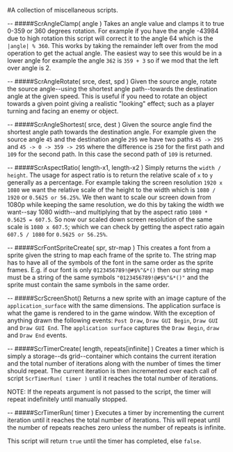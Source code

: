 #A collection of miscellaneous scripts.

--
#####ScrAngleClamp( angle )
Takes an angle value and clamps it to true 0-359 or 360 degrees rotation. For example if you have the angle -43984 due to high rotation this script will correct it to the angle 64 which is the `|angle| % 360`. This works by taking the remainder left over from the mod operation to get the actual angle. The easiest way to see this would be in a lower angle for example the angle `362` is `359 + 3` so if we mod that the left over angle is 2.

--
#####ScrAngleRotate( srce, dest, spd )
Given the source angle, rotate the source angle--using the shortest angle path--towards the destination angle at the given speed. This is useful if you need to rotate an object towards a given point giving a realistic "looking" effect; such as a player turning and facing an enemy or object.

--
#####ScrAngleShortest( srce, dest )
Given the source angle find the shortest angle path towards the destination angle. For example given the source angle `45` and the destination angle `295` we have two paths `45 -> 295` and `45 -> 0 -> 359 -> 295` where the difference is `250` for the first path and `109` for the second path. In this case the second path of `109` is returned.

--
#####ScrAspectRatio( length-x1, length-x2 )
Simply returns the `width / height`. The usage for aspect ratio is to return the relative scale of `x` to `y` generally as a percentage. For example taking the screen resolution `1920 x 1080` we want the relative scale of the height to the width which is `1080 / 1920` or `0.5625 or 56.25%`. We then want to scale our screen down from 1080p while keeping the same resolution, we do this by taking the width we want--say 1080 width--and multiplying that by the aspect ratio `1080 * 0.5625 = 607.5`. So now our scaled down screen resolution of the same scale is `1080 x 607.5`; which we can check by getting the aspect ratio again `607.5 / 1080` for `0.5625 or 56.25%`.

--
#####ScrFontSpriteCreate( spr, str-map )
This creates a font from a sprite given the string to map each frame of the sprite to. The string map has to have all of the symbols of the font in the same order as the sprite frames. E.g. if our font is only `0123456789!@#$%^&*()` then our string map must be a string of the same symbols `"0123456789!@#$%^&*()"` and the sprite must contain the same symbols in the same order.

--
#####ScrScreenShot()
Returns a new sprite with an image capture of the `application_surface` with the same dimensions. The application surface is what the game is rendered to in the game window. With the exception of anything drawn the following events: `Post Draw`, `Draw GUI Begin`, `Draw GUI` and `Draw GUI End`. The `application surface` captures the `Draw Begin`, `draw` and `Draw End` events.

--
#####ScrTimerCreate( length, repeats[infinite] )
Creates a timer which is simply a storage--ds grid--container which contains the current iteration and the total number of iterations along with the number of times the timer should repeat. The current iteration is then incremented over each call of script `ScrTimerRun( timer )` until it reaches the total number of iterations.

NOTE: If the repeats argument is not passed to the script, the timer will repeat indefinitely until manually stopped.

--
#####ScrTimerRun( timer )
Executes a timer by incrementing the current iteration until it reaches the total number of iterations. This will repeat until the number of repeats reaches zero unless the number of repeats is infinite.

This script will return `true` until the timer has completed, else `false`.
